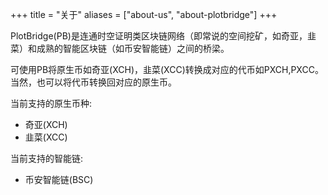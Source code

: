 +++
title = "关于"
aliases = ["about-us", "about-plotbridge"]
+++

PlotBridge(PB)是连通时空证明类区块链网络（即常说的空间挖矿，如奇亚，韭菜）和成熟的智能区块链（如币安智能链）之间的桥梁。

可使用PB将原生币如奇亚(XCH)，韭菜(XCC)转换成对应的代币如PXCH,PXCC。当然，也可以将代币转换回对应的原生币。

当前支持的原生币种:
- 奇亚(XCH)
- 韭菜(XCC)

当前支持的智能链:
- 币安智能链(BSC)
